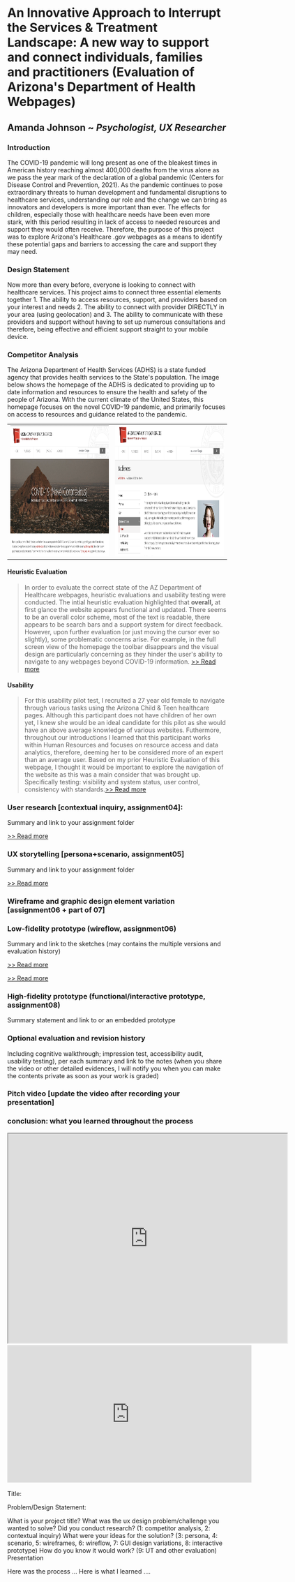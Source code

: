 # An Innovative Approach to Interrupt the Services & Treatment Landscape: A new way to support and connect individuals, families and practitioners (Evaluation of Arizona's Department of Health Webpages)
## **Amanda Johnson** ~ _Psychologist, UX Researcher_

### Introduction
The COVID-19 pandemic will long present as one of the bleakest times in American history reaching almost 400,000 deaths from the virus alone as we pass the year mark of the declaration of a global pandemic (Centers for Disease Control and Prevention, 2021). As the pandemic continues to pose extraordinary threats to human development and fundamental disruptions to healthcare services, understanding our role and the change we can bring as innovators and developers is more important than ever. The effects for children, especially those with healthcare needs have been even more stark, with this period resulting in lack of access to needed resources and support they would often receive. Therefore, the purpose of this project was to explore Arizona's Healthcare .gov webpages as a means to identify these potential gaps and barriers to accessing the care and support they may need.

### Design Statement 
Now more than every before, everyone is looking to connect with healthcare services. This project aims to connect three essential elements together 1. The ability to access resources, support, and providers based on your interest and needs 2. The ability to connect with provider DIRECTLY in your area (using geolocation) and 3. The ability to communicate with these providers and support without having to set up numerous consultations and therefore, being effective and efficient support straight to your mobile device. 

### Competitor Analysis
The Arizona Department of Health Services (ADHS) is a state funded agency that provides health services to the State's population. The image below shows the homepage of the ADHS is dedicated to providing up to date information and resources to ensure the health and safety of the people of Arizona. With the current climate of the United States, this homepage focuses on the novel COVID-19 pandemic, and primarily focuses on access to resources and guidance related to the pandemic. 

<table>
<tr>
<td> <img src="https://raw.githubusercontent.com/arjjjohnson/DH110-2021F/main/assignment01/azhealthhomepage.png" height="300px"> </td>
<td> <img src="https://raw.githubusercontent.com/arjjjohnson/DH110-2021F/main/assignment01/azhealthchildren.png" height="300px"> </td>
</tr>
</table>

#### Heuristic Evaluation
> In order to evaluate the correct state of the AZ Department of Healthcare webpages, heuristic evaluations and usability testing were conducted. The intial heuristic evaluation highlighted that **overall,** at first glance the website appears functional and updated. There seems to be an overall color scheme, most of the text is readable, there appears to be search bars and a support system for direct feedback. However, upon further evaluation (or just moving the cursor ever so slightly), some problematic concerns arise. For example, in the full screen view of the homepage the toolbar disappears and the visual design are particularly concerning as they hinder the user's ability to navigate to any webpages beyond COVID-19 information. [>> Read more](https://github.com/arjjjohnson/DH110-2021F/blob/main/assignment01/README.md) 

#### Usability
> For this usability pilot test, I recruited a 27 year old female to navigate through various tasks using the Arizona Child & Teen healthcare pages. Although this participant does not have children of her own yet, I knew she would be an ideal candidate for this pilot as she would have an above average knowledge of various websites. Futhermore, throughout our introductions I learned that this participant works within Human Resources and focuses on resource access and data analytics, therefore, deeming her to be considered more of an expert than an average user. Based on my prior Heuristic Evaluation of this webpage, I thought it would be important to explore the navigation of the website as this was a main consider that was brought up. Specifically testing: visibility and system status, user control, consistency with standards.[>> Read more](https://github.com/arjjjohnson/DH110-2021F/blob/main/assignment02/README.md) 

### User research [contextual inquiry, assignment04]:
Summary and link to your assignment folder

[>> Read more](https://github.com/arjjjohnson/DH110-2021F/blob/main/assignment04/README.md) 

### UX storytelling [persona+scenario, assignment05]
Summary and link to your assignment folder

[>> Read more](https://github.com/arjjjohnson/DH110-2021F/blob/main/assignment05/README.md) 

### Wireframe and graphic design element variation [assignment06 + part of 07]

### Low-fidelity prototype (wireflow, assignment06)
Summary and link to the sketches (may contains the multiple versions and evaluation history)

[>> Read more](https://github.com/arjjjohnson/DH110-2021F/blob/main/assignment06/README.md) 

[>> Read more](https://github.com/arjjjohnson/DH110-2021F/blob/main/assignment07/README.md) 

### High-fidelity prototype (functional/interactive prototype, assignment08)
Summary statement and link to or an embedded prototype

### Optional evaluation and revision history 
Including cognitive walkthrough; impression test, accessibility audit, usability testing), per each summary and link to the notes (when you share the video or other detailed evidences, I will notify you when you can make the contents private as soon as your work is graded)



### Pitch video [update the video after recording your presentation]
### conclusion: what you learned throughout the process

  <iframe src="https://ucla.zoom.us/rec/share/MY7RiVjOhs-EycAgJyDoptRwmg7_sVHmPZCr3Xjt4iGjGAoeRpICW4hUGdWwkmJr.thMQ0nt-zwX6QZcY" width="640" height="480"></iframe>
  
<iframe class="card-img" width="560" height="315" src="https://ucla.zoom.us/rec/share/MY7RiVjOhs-EycAgJyDoptRwmg7_sVHmPZCr3Xjt4iGjGAoeRpICW4hUGdWwkmJr.thMQ0nt-zwX6QZcY" frameborder="0" allow="accelerometer; encrypted-media; gyroscope; picture-in-picture" allowfullscreen></iframe>
  

Title: 

Problem/Design Statement: 

What is your project title?
What was the ux design problem/challenge you wanted to solve? 
Did you conduct research? (1: competitor analysis, 2: contextual inquiry)
What were your ideas for the solution? (3: persona, 4: scenario, 5: wireframes, 6: wireflow, 7: GUI design variations, 8: interactive prototype)
How do you know it would work? (9: UT and other evaluation)
Presentation 

Here was the process ... Here is what I learned .... 
